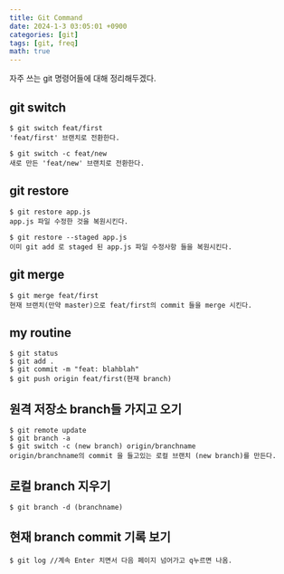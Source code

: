 ```yaml
---
title: Git Command
date: 2024-1-3 03:05:01 +0900
categories: [git]
tags: [git, freq]
math: true
---
```


자주 쓰는 git 명령어들에 대해 정리해두겠다.

## git switch
```
$ git switch feat/first
'feat/first' 브랜치로 전환한다.
```
```
$ git switch -c feat/new
새로 만든 'feat/new' 브랜치로 전환한다.
```

## git restore
```
$ git restore app.js
app.js 파일 수정한 것을 복원시킨다.
```
```
$ git restore --staged app.js
이미 git add 로 staged 된 app.js 파일 수정사항 들을 복원시킨다.
```

## git merge
```
$ git merge feat/first
현재 브랜치(만약 master)으로 feat/first의 commit 들을 merge 시킨다.
```

## my routine

```
$ git status
$ git add .
$ git commit -m "feat: blahblah"
$ git push origin feat/first(현재 branch)
```

## 원격 저장소 branch들 가지고 오기
```
$ git remote update
$ git branch -a
$ git switch -c (new branch) origin/branchname
origin/branchname의 commit 을 들고있는 로컬 브랜치 (new branch)를 만든다.
```

## 로컬 branch 지우기
```
$ git branch -d (branchname)
```

## 현재 branch commit 기록 보기
```
$ git log //계속 Enter 치면서 다음 페이지 넘어가고 q누르면 나옴.
```
